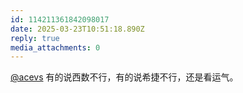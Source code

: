 ```yaml
---
id: 114211361842098017
date: 2025-03-23T10:51:18.890Z
reply: true
media_attachments: 0
---
```


[@acevs](https://mastodon.social/@acevs) 有的说西数不行，有的说希捷不行，还是看运气。

